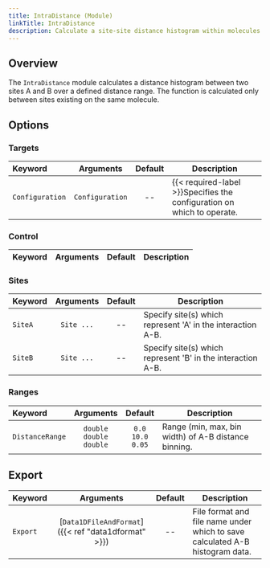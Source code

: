 ```yaml
---
title: IntraDistance (Module)
linkTitle: IntraDistance
description: Calculate a site-site distance histogram within molecules
---
```


## Overview

The `IntraDistance` module calculates a distance histogram between two sites A and B over a defined distance range. The function is calculated only between sites existing on the same molecule.

## Options

### Targets

|Keyword|Arguments|Default|Description|
|:------|:--:|:-----:|-----------|
|`Configuration`|`Configuration`|--|{{< required-label >}}Specifies the configuration on which to operate.|

### Control

|Keyword|Arguments|Default|Description|
|:------|:--:|:-----:|-----------|

### Sites

|Keyword|Arguments|Default|Description|
|:------|:--:|:-----:|-----------|
|`SiteA`|`Site ...`|--|Specify site(s) which represent 'A' in the interaction A-B.|
|`SiteB`|`Site ...`|--|Specify site(s) which represent 'B' in the interaction A-B.|

### Ranges

|Keyword|Arguments|Default|Description|
|:------|:--:|:-----:|-----------|
|`DistanceRange`|`double`<br/>`double`<br/>`double`|`0.0`<br/>`10.0`<br/>`0.05`|Range (min, max, bin width) of A-B distance binning.|

## Export

|Keyword|Arguments|Default|Description|
|:------|:--:|:-----:|-----------|
|`Export`|[`Data1DFileAndFormat`]({{< ref "data1dformat" >}})|--|File format and file name under which to save calculated A-B histogram data.|

